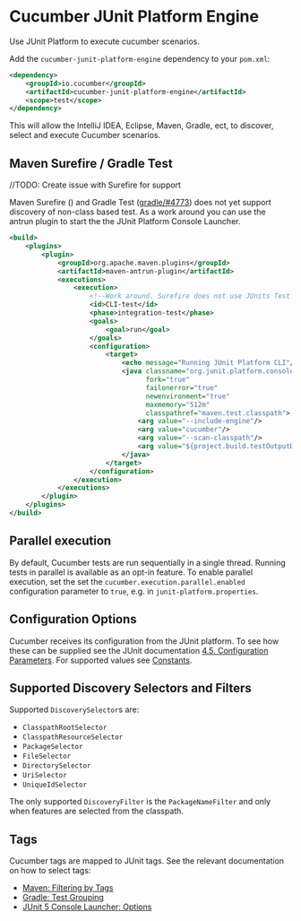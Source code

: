 Cucumber JUnit Platform Engine
==============================

Use JUnit Platform to execute cucumber scenarios.

Add the `cucumber-junit-platform-engine` dependency to your `pom.xml`:

```xml
<dependency>
    <groupId>io.cucumber</groupId>
    <artifactId>cucumber-junit-platform-engine</artifactId>
    <scope>test</scope>
</dependency>
```

This will allow the IntelliJ IDEA, Eclipse, Maven, Gradle, ect, to discover, select and execute Cucumber scenarios. 

## Maven Surefire / Gradle Test ##

//TODO: Create issue with Surefire for support

Maven Surefire () and Gradle Test ([gradle/#4773](https://github.com/gradle/gradle/issues/4773)) does not yet support
discovery of non-class based test. As a work around you can use the antrun plugin to start the the JUnit Platform
Console Launcher.

```xml
<build>
    <plugins>
        <plugin>
            <groupId>org.apache.maven.plugins</groupId>
            <artifactId>maven-antrun-plugin</artifactId>
            <executions>
                <execution>
                    <!--Work around. Surefire does not use JUnits Test Engine discovery functionality -->
                    <id>CLI-test</id>
                    <phase>integration-test</phase>
                    <goals>
                        <goal>run</goal>
                    </goals>
                    <configuration>
                        <target>
                            <echo message="Running JUnit Platform CLI"/>
                            <java classname="org.junit.platform.console.ConsoleLauncher"
                                  fork="true"
                                  failonerror="true"
                                  newenvironment="true"
                                  maxmemory="512m"
                                  classpathref="maven.test.classpath">
                                <arg value="--include-engine"/>
                                <arg value="cucumber"/>
                                <arg value="--scan-classpath"/>
                                <arg value="${project.build.testOutputDirectory}"/>
                            </java>
                        </target>
                    </configuration>
                </execution>
            </executions>
        </plugin>
    </plugins>
</build>
```

## Parallel execution ## 

By default, Cucumber tests are run sequentially in a single thread. Running tests in parallel is available as an opt-in
feature. To enable parallel execution, set the set the `cucumber.execution.parallel.enabled` configuration parameter
to `true`, e.g. in `junit-platform.properties`.

## Configuration Options ##

Cucumber receives its configuration from the JUnit platform. To see how these can be supplied see the JUnit documentation
[4.5. Configuration Parameters](https://junit.org/junit5/docs/current/user-guide/user-guide/index.html#running-tests-config-params). 
For supported values see [Constants](src/main/java/io/cucumber/jupiter/engine/Constants.java).

## Supported Discovery Selectors and Filters ## 

Supported `DiscoverySelector`s are:
* `ClasspathRootSelector`
* `ClasspathResourceSelector`
* `PackageSelector`
* `FileSelector`
* `DirectorySelector`
* `UriSelector`
* `UniqueIdSelector`

The only supported `DiscoveryFilter` is the `PackageNameFilter` and only when features are selected from the classpath.

## Tags

Cucumber tags are mapped to JUnit tags. See the relevant documentation on how to select tags:
* [Maven: Filtering by Tags](https://maven.apache.org/surefire/maven-surefire-plugin/examples/junit-platform.html)
* [Gradle: Test Grouping](https://docs.gradle.org/current/userguide/java_testing.html#test_grouping)
* [JUnit 5 Console Launcher: Options](https://junit.org/junit5/docs/current/user-guide/#running-tests-console-launcher-options)
